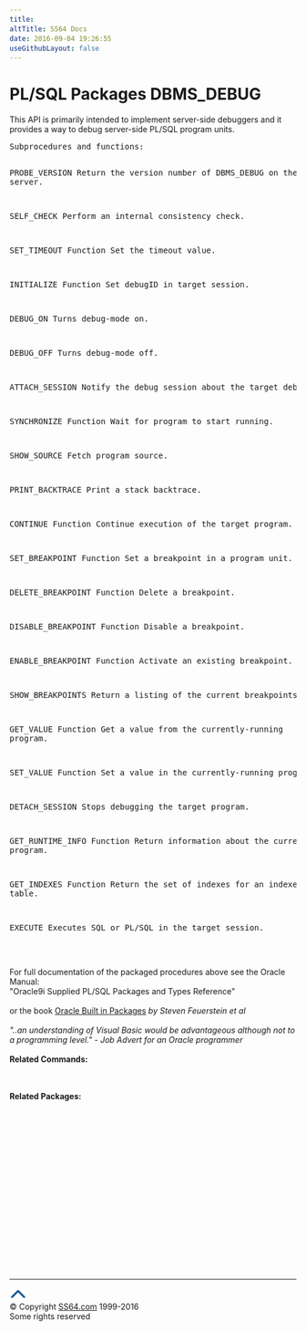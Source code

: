 ```yaml
---
title:
altTitle: SS64 Docs
date: 2016-09-04 19:26:55
useGithubLayout: false
---
```

<!-- #BeginLibraryItem "/Library/head_orapack.lbi" --><!-- #EndLibraryItem --><h1>PL/SQL Packages DBMS_DEBUG</h1> 
<p>This API is primarily intended to implement server-side debuggers 
  and it provides a way to debug server-side PL/SQL program units. </p>
<pre>Subprocedures and functions:

PROBE_VERSION         Return the version number of DBMS_DEBUG on the server. 

SELF_CHECK            Perform an internal consistency check. 

SET_TIMEOUT Function  Set the timeout value. 

INITIALIZE Function   Set debugID in target session. 

DEBUG_ON              Turns debug-mode on. 

DEBUG_OFF             Turns debug-mode off. 

ATTACH_SESSION        Notify the debug session about the target debugID. 

SYNCHRONIZE Function  Wait for program to start running. 

SHOW_SOURCE           Fetch program source. 

PRINT_BACKTRACE       Print a stack backtrace. 

CONTINUE Function     Continue execution of the target program. 

SET_BREAKPOINT Function     Set a breakpoint in a program unit. 

DELETE_BREAKPOINT Function  Delete a breakpoint. 

DISABLE_BREAKPOINT Function Disable a breakpoint. 

ENABLE_BREAKPOINT Function  Activate an existing breakpoint. 

SHOW_BREAKPOINTS            Return a listing of the current breakpoints. 

GET_VALUE Function          Get a value from the currently-running program. 

SET_VALUE Function          Set a value in the currently-running program. 

DETACH_SESSION              Stops debugging the target program. 

GET_RUNTIME_INFO Function   Return information about the current program. 

GET_INDEXES Function        Return the set of indexes for an indexed table. 

EXECUTE                     Executes SQL or PL/SQL in the target session.  
</pre><p><b><br></b>For full documentation of the packaged procedures above see the Oracle Manual:<br>"Oracle9i Supplied PL/SQL Packages and Types Reference"<b><br><br></b>or the book <a href="../links/orasqllinks.html">Oracle Built in Packages</a> <i>by Steven Feuerstein et al</i><b><br></b><i><br>
  "..an understanding of Visual Basic would be advantageous although not to a 
  programming level." - Job Advert for an Oracle programmer</i><b><br>
  <br>
Related Commands:<br>
  </b><br>
  <br>
</p><p><span class="body"><b>Related Packages:</b></span> </p>
<p><span class="body"><br>
  </span></p><!-- #BeginLibraryItem "/Library/foot_ora.lbi" --><p>
<!-- oracle-footer -->
<ins class="adsbygoogle" style="display:inline-block;width:300px;height:250px" data-ad-client="ca-pub-6140977852749469" data-ad-slot="4275490898"></ins>
<script>
(adsbygoogle = window.adsbygoogle || []).push({});
</script></p>
<hr>
<div id="bl" class="footer"><a href="DBMS_DEBUG.html#"><img src="../images/top.png" width="30" height="22" alt="Back to the Top"></a></div>
<div id="br" class="footer, tagline">© Copyright <a href="http://ss64.com/">SS64.com</a> 1999-2016<br>
Some rights reserved</div><!-- #EndLibraryItem -->


